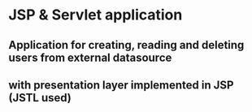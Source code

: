 # JSP & Servlet application
## Application for creating, reading and deleting users from external datasource
## with presentation layer implemented in JSP (JSTL used)


